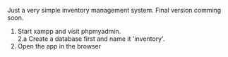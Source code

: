 Just a very simple inventory management system.
Final version comming soon.

1. Start xampp and visit phpmyadmin.<br>
  2.a Create a database first and name it 'inventory'.<br>
3. Open the app in the browser 
